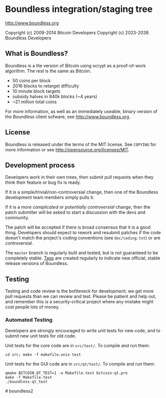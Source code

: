 Boundless integration/staging tree
================================

http://www.boundless.org

Copyright (c) 2009-2014 Bitcoin Developers
Copyright (c) 2023-2038 Boundless Developers

What is Boundless?
----------------

Boundless is a lite version of Bitcoin using scrypt as a proof-of-work algorithm.
The rest is the same as Bitcoin.
 - 50 coins per block
 - 2016 blocks to retarget difficulty
 - 10 minute block targets
 - subsidy halves in 840k blocks (~4 years)
 - ~21 million total coins

For more information, as well as an immediately useable, binary version of
the Boundless client sofware, see http://www.boundless.org.

License
-------

Boundless is released under the terms of the MIT license. See `COPYING` for more
information or see http://opensource.org/licenses/MIT.

Development process
-------------------

Developers work in their own trees, then submit pull requests when they think
their feature or bug fix is ready.

If it is a simple/trivial/non-controversial change, then one of the Boundless
development team members simply pulls it.

If it is a *more complicated or potentially controversial* change, then the patch
submitter will be asked to start a discussion with the devs and community.

The patch will be accepted if there is broad consensus that it is a good thing.
Developers should expect to rework and resubmit patches if the code doesn't
match the project's coding conventions (see `doc/coding.txt`) or are
controversial.

The `master` branch is regularly built and tested, but is not guaranteed to be
completely stable. [Tags](https://github.com/boundless-project/boundless/tags) are created
regularly to indicate new official, stable release versions of Boundless.

Testing
-------

Testing and code review is the bottleneck for development; we get more pull
requests than we can review and test. Please be patient and help out, and
remember this is a security-critical project where any mistake might cost people
lots of money.

### Automated Testing

Developers are strongly encouraged to write unit tests for new code, and to
submit new unit tests for old code.

Unit tests for the core code are in `src/test/`. To compile and run them:

    cd src; make -f makefile.unix test

Unit tests for the GUI code are in `src/qt/test/`. To compile and run them:

    qmake BITCOIN_QT_TEST=1 -o Makefile.test bitcoin-qt.pro
    make -f Makefile.test
    ./boundless-qt_test

#   b o u n d l e s s 2  
 